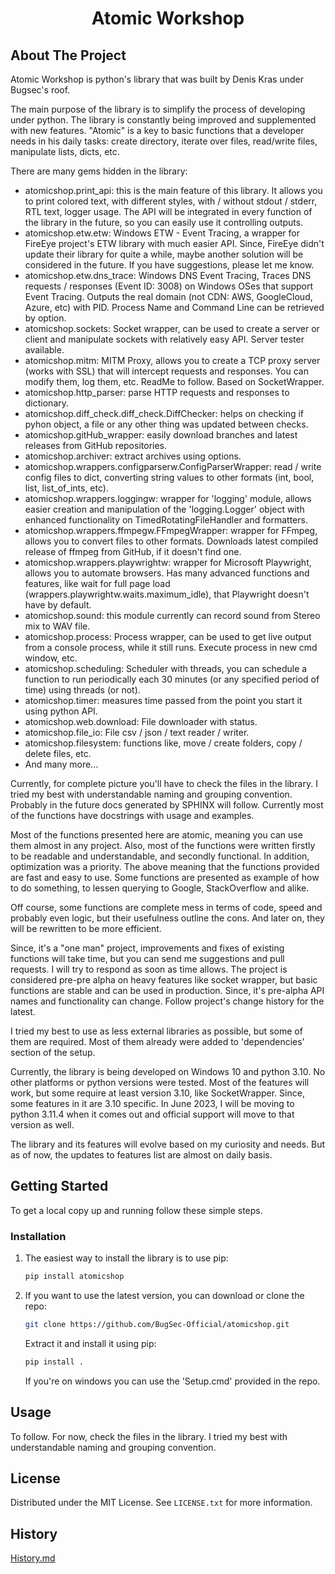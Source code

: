 <h1 align="center">Atomic Workshop</h1>



<!-- ABOUT THE PROJECT -->
## About The Project

Atomic Workshop is python's library that was built by Denis Kras under Bugsec's roof.

The main purpose of the library is to simplify the process of developing under python.
The library is constantly being improved and supplemented with new features.
"Atomic" is a key to basic functions that a developer needs in his daily tasks: create directory, iterate over files, read/write files, manipulate lists, dicts, etc.

There are many gems hidden in the library:
* atomicshop.print_api: this is the main feature of this library. It allows you to print colored text, with different styles, with / without stdout / stderr, RTL text, logger usage. The API will be integrated in every function of the library in the future, so you can easily use it controlling outputs.
* atomicshop.etw.etw: Windows ETW - Event Tracing, a wrapper for FireEye project's ETW library with much easier API. Since, FireEye didn't update their library for quite a while, maybe another solution will be considered in the future. If you have suggestions, please let me know.
* atomicshop.etw.dns_trace: Windows DNS Event Tracing, Traces DNS requests / responses (Event ID: 3008) on Windows OSes that support Event Tracing. Outputs the real domain (not CDN: AWS, GoogleCloud, Azure, etc) with PID. Process Name and Command Line can be retrieved by option.
* atomicshop.sockets: Socket wrapper, can be used to create a server or client and manipulate sockets with relatively easy API. Server tester available.
* atomicshop.mitm: MITM Proxy, allows you to create a TCP proxy server (works with SSL) that will intercept requests and responses. You can modify them, log them, etc. ReadMe to follow. Based on SocketWrapper.
* atomicshop.http_parser: parse HTTP requests and responses to dictionary.
* atomicshop.diff_check.diff_check.DiffChecker: helps on checking if pyhon object, a file or any other thing was updated between checks.
* atomicshop.gitHub_wrapper: easily download branches and latest releases from GitHub repositories.
* atomicshop.archiver: extract archives using options.
* atomicshop.wrappers.configparserw.ConfigParserWrapper: read / write config files to dict, converting string values to other formats (int, bool, list, list_of_ints, etc).
* atomicshop.wrappers.loggingw: wrapper for 'logging' module, allows easier creation and manipulation of the 'logging.Logger' object with enhanced functionality on TimedRotatingFileHandler and formatters. 
* atomicshop.wrappers.ffmpegw.FFmpegWrapper: wrapper for FFmpeg, allows you to convert files to other formats. Downloads latest compiled release of ffmpeg from GitHub, if it doesn't find one.
* atomicshop.wrappers.playwrightw: wrapper for Microsoft Playwright, allows you to automate browsers. Has many advanced functions and features, like wait for full page load (wrappers.playwrightw.waits.maximum_idle), that Playwright doesn't have by default.
* atomicshop.sound: this module currently can record sound from Stereo mix to WAV file.
* atomicshop.process: Process wrapper, can be used to get live output from a console process, while it still runs. Execute process in new cmd window, etc.
* atomicshop.scheduling: Scheduler with threads, you can schedule a function to run periodically each 30 minutes (or any specified period of time) using threads (or not).
* atomicshop.timer: measures time passed from the point you start it using python API.
* atomicshop.web.download: File downloader with status.
* atomicshop.file_io: File csv / json / text reader / writer.
* atomicshop.filesystem: functions like, move / create folders, copy / delete files, etc.
* And many more...

Currently, for complete picture you'll have to check the files in the library. I tried my best with understandable naming and grouping convention.
Probably in the future docs generated by SPHINX will follow. Currently most of the functions have docstrings with usage and examples.

Most of the functions presented here are atomic, meaning you can use them almost in any project.
Also, most of the functions were written firstly to be readable and understandable, and secondly functional. In addition, optimization was a priority.
The above meaning that the functions provided are fast and easy to use.
Some functions are presented as example of how to do something, to lessen querying to Google, StackOverflow and alike.

Off course, some functions are complete mess in terms of code, speed and probably even logic, but their usefulness outline the cons.
And later on, they will be rewritten to be more efficient.

Since, it's a "one man" project, improvements and fixes of existing functions will take time, but you can send me suggestions and pull requests. I will try to respond as soon as time allows.
The project is considered pre-pre alpha on heavy features like socket wrapper, but basic functions are stable and can be used in production.
Since, it's pre-alpha API names and functionality can change.
Follow project's change history for the latest. 

I tried my best to use as less external libraries as possible, but some of them are required.
Most of them already were added to 'dependencies' section of the setup. 

Currently, the library is being developed on Windows 10 and python 3.10. No other platforms or python versions were tested.
Most of the features will work, but some require at least version 3.10, like SocketWrapper. Since, some features in it are 3.10 specific.
In June 2023, I will be moving to python 3.11.4 when it comes out and official support will move to that version as well.

The library and its features will evolve based on my curiosity and needs. But as of now, the updates to features list are almost on daily basis.


<!-- GETTING STARTED -->
## Getting Started

To get a local copy up and running follow these simple steps.

### Installation

1. The easiest way to install the library is to use pip:
   ```sh
   pip install atomicshop
   ```
   
2. If you want to use the latest version, you can download or clone the repo:
   ```sh
   git clone https://github.com/BugSec-Official/atomicshop.git
   ```
    Extract it and install it using pip:
    ```sh
   pip install .
   ```
   If you're on windows you can use the 'Setup.cmd' provided in the repo.



<!-- USAGE EXAMPLES -->
## Usage

To follow. For now, check the files in the library. I tried my best with understandable naming and grouping convention.



<!-- LICENSE -->
## License

Distributed under the MIT License. See `LICENSE.txt` for more information.



<!-- HISTORY -->
## History

[History.md](https://github.com/BugSec-Official/atomicshop/blob/main/History.md#history)